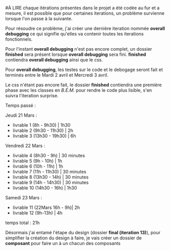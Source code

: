 #­À LIRE
chaque itérations présentes dans le projet a été codée au fur et a mesure, il est possible que pour certaines iterations, un problème survienne lorsque l'on passe à la suivante.

Pour résoudre ce problème, j'ai créer une dernière iteration nommée **overall debugging** ce qui signifie qu'elles va contenir toutes les iterations fonctionnels.

Pour l'instant **overall debugging** n'est pas encore complet, un dossier **finished** sera présent lorsque **overall debugging** sera fini. **finished** contiendra **overall debugging** ainsi que le css.

Pour **overall debugging**, les testes sur le code et le debogage seront fait et terminés entre le Mardi 2 avril et Mercredi 3 avril. 

Le css n'étant pas encore fait, le dossier **finished** contiendra une première phase avec les classes en *B.E.M.* pour rendre le code plus lisible, s'en suivra l'iteration surprise.

Temps passé :

Jeudi 21 Mars : 
 - livrable 1 (8h - 9h30)       |   1h30
 - livrable 2 (9h30 - 11h30)    |   2h
 - livrable 3 (13h30 - 19h30)   |   6h

Vendredi 22 Mars :
 - livrable 4 (8h30 - 9h)       |   30 minutes
 - livrable 5 (9h - 10h)        |   1h
 - livrable 6 (10h - 11h)       |   1h
 - livrable 7 (11h - 11h30)     |   30 minutes
 - livrable 8 (13h30 - 14h)     |   30 minutes
 - livrable 9 (14h - 14h30)     |   30 minutes
 - livrable 10 (14h30 - 16h)    |   1h30

 Samedi 23 Mars :
 - livrable 11 (22Mars 16h - 9h)|   2h
 - livrable 12 (9h-13h)         |   4h

 temps total : 21h


 Désormais j'ai entamé l'étape du design (dossier **final (iteration 13)**), pour simplifier la création du design à faire, je vais créer un dossier de **composant** pour faire un à un chacun des composants